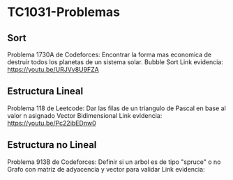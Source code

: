 # TC1031-Problemas
## Sort
Problema 1730A de Codeforces: 
Encontrar la forma mas economica de destruir todos los planetas de un sistema solar.
Bubble Sort
Link evidencia: https://youtu.be/URJVv8U9FZA 

## Estructura Lineal
Problema 118 de Leetcode:
Dar las filas de un triangulo de Pascal en base al valor n asignado
Vector Bidimensional
Link evidencia: https://youtu.be/Pc22ibEDnw0 

## Estructura no Lineal
Problema 913B de Codeforces:
Definir si un arbol es de tipo "spruce" o no
Grafo con matriz de adyacencia y vector para validar
Link evidencia: 

